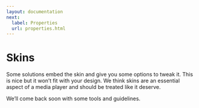 ```yaml
---
layout: documentation
next:
  label: Properties
  url: properties.html
---
```


# Skins

Some solutions embed the skin and give you some options to tweak it. This is nice but it won’t fit with your design. We think skins are an essential aspect of a media player and should be treated like it deserve.

We’ll come back soon with some tools and guidelines.